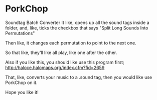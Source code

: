 # PorkChop
Soundtag Batch Converter
It like, opens up all the sound tags inside a folder, and, like, ticks the checkbox that says  "Split Long Sounds Into Permutations"

Then like, it changes each permutation to point to the next one.

So that like, they'll like all play, like one after the other.

Also if you like this, you should like use this program first;
http://haloce.halomaps.org/index.cfm?fid=2659

That, like, converts your music to a .sound tag, then you would like use PorkChop on it.

Hope you like it!
